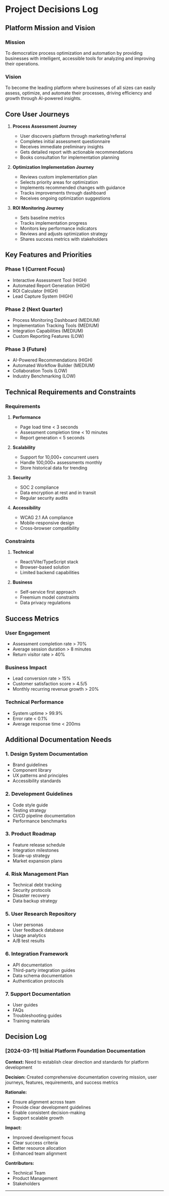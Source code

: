 # Project Decisions Log

## Platform Mission and Vision

### Mission
To democratize process optimization and automation by providing businesses with intelligent, accessible tools for analyzing and improving their operations.

### Vision
To become the leading platform where businesses of all sizes can easily assess, optimize, and automate their processes, driving efficiency and growth through AI-powered insights.

## Core User Journeys

1. **Process Assessment Journey**
   - User discovers platform through marketing/referral
   - Completes initial assessment questionnaire
   - Receives immediate preliminary insights
   - Gets detailed report with actionable recommendations
   - Books consultation for implementation planning

2. **Optimization Implementation Journey**
   - Reviews custom implementation plan
   - Selects priority areas for optimization
   - Implements recommended changes with guidance
   - Tracks improvements through dashboard
   - Receives ongoing optimization suggestions

3. **ROI Monitoring Journey**
   - Sets baseline metrics
   - Tracks implementation progress
   - Monitors key performance indicators
   - Reviews and adjusts optimization strategy
   - Shares success metrics with stakeholders

## Key Features and Priorities

### Phase 1 (Current Focus)
- Interactive Assessment Tool (HIGH)
- Automated Report Generation (HIGH)
- ROI Calculator (HIGH)
- Lead Capture System (HIGH)

### Phase 2 (Next Quarter)
- Process Monitoring Dashboard (MEDIUM)
- Implementation Tracking Tools (MEDIUM)
- Integration Capabilities (MEDIUM)
- Custom Reporting Features (LOW)

### Phase 3 (Future)
- AI-Powered Recommendations (HIGH)
- Automated Workflow Builder (MEDIUM)
- Collaboration Tools (LOW)
- Industry Benchmarking (LOW)

## Technical Requirements and Constraints

### Requirements
1. **Performance**
   - Page load time < 3 seconds
   - Assessment completion time < 10 minutes
   - Report generation < 5 seconds

2. **Scalability**
   - Support for 10,000+ concurrent users
   - Handle 100,000+ assessments monthly
   - Store historical data for trending

3. **Security**
   - SOC 2 compliance
   - Data encryption at rest and in transit
   - Regular security audits

4. **Accessibility**
   - WCAG 2.1 AA compliance
   - Mobile-responsive design
   - Cross-browser compatibility

### Constraints
1. **Technical**
   - React/Vite/TypeScript stack
   - Browser-based solution
   - Limited backend capabilities

2. **Business**
   - Self-service first approach
   - Freemium model constraints
   - Data privacy regulations

## Success Metrics

### User Engagement
- Assessment completion rate > 70%
- Average session duration > 8 minutes
- Return visitor rate > 40%

### Business Impact
- Lead conversion rate > 15%
- Customer satisfaction score > 4.5/5
- Monthly recurring revenue growth > 20%

### Technical Performance
- System uptime > 99.9%
- Error rate < 0.1%
- Average response time < 200ms

## Additional Documentation Needs

### 1. Design System Documentation
- Brand guidelines
- Component library
- UX patterns and principles
- Accessibility standards

### 2. Development Guidelines
- Code style guide
- Testing strategy
- CI/CD pipeline documentation
- Performance benchmarks

### 3. Product Roadmap
- Feature release schedule
- Integration milestones
- Scale-up strategy
- Market expansion plans

### 4. Risk Management Plan
- Technical debt tracking
- Security protocols
- Disaster recovery
- Data backup strategy

### 5. User Research Repository
- User personas
- User feedback database
- Usage analytics
- A/B test results

### 6. Integration Framework
- API documentation
- Third-party integration guides
- Data schema documentation
- Authentication protocols

### 7. Support Documentation
- User guides
- FAQs
- Troubleshooting guides
- Training materials

## Decision Log

### [2024-03-11] Initial Platform Foundation Documentation
**Context:** Need to establish clear direction and standards for platform development

**Decision:** Created comprehensive documentation covering mission, user journeys, features, requirements, and success metrics

**Rationale:** 
- Ensure alignment across team
- Provide clear development guidelines
- Enable consistent decision-making
- Support scalable growth

**Impact:** 
- Improved development focus
- Clear success criteria
- Better resource allocation
- Enhanced team alignment

**Contributors:** 
- Technical Team
- Product Management
- Stakeholders

---